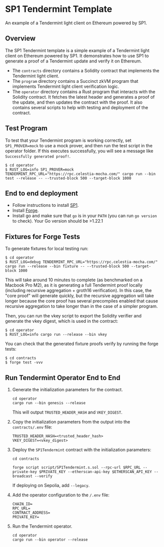 # SP1 Tendermint Template

An example of a Tendermint light client on Ethereum powered by SP1.

## Overview

The SP1 Tendermint template is a simple example of a Tendermint light client on Ethereum powered by SP1. It demonstrates how to use SP1 to generate a proof of a Tendermint update and verify it on Ethereum.

* The `contracts` directory contains a Solidity contract that implements the Tendermint light client.
* The `program` directory contains a Succinct zkVM program that implements Tendermint light client verification logic.
* The `operator` directory contains a Rust program that interacts with the Solidity contract. It fetches the latest header and generates a proof of the update, and then updates the contract with the proof. It also contains several scripts to help with testing and deployment of the contract.

## Test Program

To test that your Tendermint program is working correctly, set `SP1_PROVER=mock` to use a mock prover, and then run the test script in the operator folder. If this executes successfully, you will see a message like `Successfully generated proof!`.

```shell
$ cd operator
$ RUST_LOG=info SP1_PROVER=mock TENDERMINT_RPC_URL="https://rpc.celestia-mocha.com/" cargo run --bin test --release -- --trusted-block 500 --target-block 1000
```

## End to end deployment

* Follow instructions to install [SP1](https://succinctlabs.github.io/sp1/).
* Install [Forge](https://book.getfoundry.sh/getting-started/installation.html).
* Install go and make sure that `go` is in your `PATH` (you can run `go version` to check). Your Go version should be >1.22.1

## Fixtures for Forge Tests

To generate fixtures for local testing run:

```shell
$ cd operator
$ RUST_LOG=debug TENDERMINT_RPC_URL="https://rpc.celestia-mocha.com/" cargo run --release --bin fixture -- --trusted-block 500 --target-block 1000
```

This will take around 10 minutes to complete (as benchmarked on a Macbook Pro M2), as it is generating a full Tendermint proof locally (including recursive aggregation + groth16 verification). In this case, the "core proof" will generate quickly, but the recursive aggregation will take longer because the core proof has several precompiles enabled that cause recursive aggregation to take longer than in the case of a simpler program.

Then, you can run the vkey script to export the Solidity verifier and generate the vkey digest, which is used in the contract:

```shell
$ cd operator
$ RUST_LOG=info cargo run --release --bin vkey
```

You can check that the generated fixture proofs verify by running the forge tests:
```shell
$ cd contracts
$ forge test -vvv
```

## Run Tendermint Operator End to End

1. Generate the initialization parameters for the contract.

    ```shell
    cd operator
    cargo run --bin genesis --release
    ```

    This will output `TRUSTED_HEADER_HASH` and `VKEY_DIGEST`.

2. Copy the initialization parameters from the output into the `contracts/.env` file:

    ```shell
    TRUSTED_HEADER_HASH=<trusted_header_hash>
    VKEY_DIGEST=<vkey_digest>
    ```

3. Deploy the `SP1Tendermint` contract with the initialization parameters:

    ```shell
    cd contracts

    forge script script/SP1Tendermint.s.sol --rpc-url $RPC_URL --private-key $PRIVATE_KEY --etherscan-api-key $ETHERSCAN_API_KEY --broadcast --verify
    ```

    If deploying on Sepolia, add `--legacy`.

4. Add the operator configuration to the `/.env` file:
    ```shell
    CHAIN_ID=
    RPC_URL=
    CONTRACT_ADDRESS=
    PRIVATE_KEY=
    ```

5. Run the Tendermint operator.
    ```shell
    cd operator
    cargo run --bin operator --release
    ```

